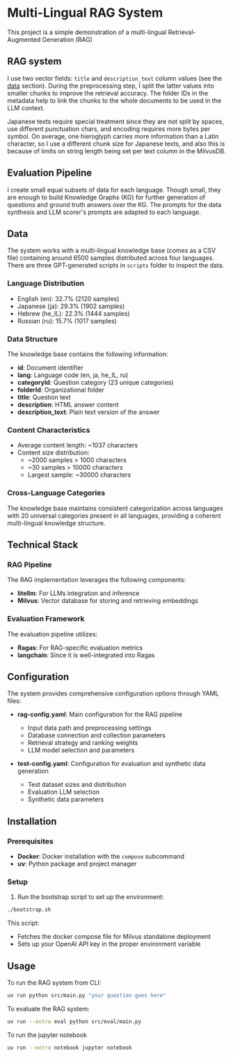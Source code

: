 # Multi-Lingual RAG System

This project is a simple demonstration of a multi-lingual Retrieval-Augmented Generation (RAG)

## RAG system

I use two vector fields: `title` and `description_text` column values (see the
[data](#data) section). During the preprocessing step, I split the latter
values into smaller chunks to improve the retrieval accuracy. The folder IDs in
the metadata help to link the chunks to the whole documents to be used in the
LLM context.

Japanese texts require special treatment since they are not split by spaces,
use different punctuation chars, and encoding requires more bytes per symbol.
On average, one hieroglyph carries more information than a Latin character, so
I use a different chunk size for Japanese texts, and also this is because of
limits on string length being set per text column in the MilvusDB.

## Evaluation Pipeline

I create small equal subsets of data for each language. Though small, they are
enough to build Knowledge Graphs (KG) for further generation of questions and
ground truth answers over the KG. The prompts for the data synthesis and
LLM scorer's prompts are adapted to each language.

## Data

The system works with a multi-lingual knowledge base (comes as a CSV file)
containing around 6500 samples distributed across four languages. There are
three GPT-generated scripts in `scripts` folder to inspect the data.

### Language Distribution

- English (en): 32.7% (2120 samples)
- Japanese (ja): 29.3% (1902 samples)
- Hebrew (he_IL): 22.3% (1444 samples)
- Russian (ru): 15.7% (1017 samples)

### Data Structure

The knowledge base contains the following information:

- **id**: Document identifier
- **lang**: Language code (en, ja, he_IL, ru)
- **categoryId**: Question category (23 unique categories)
- **folderId**: Organizational folder
- **title**: Question text
- **description**: HTML answer content
- **description_text**: Plain text version of the answer

### Content Characteristics

- Average content length: ~1037 characters
- Content size distribution:
  - ~2000 samples > 1000 characters
  - ~30 samples > 10000 characters
  - Largest sample: ~30000 characters

### Cross-Language Categories

The knowledge base maintains consistent categorization across languages with 20
universal categories present in all languages, providing a coherent
multi-lingual knowledge structure.

## Technical Stack

### RAG Pipeline

The RAG implementation leverages the following components:

- **litellm**: For LLMs integration and inference
- **Milvus**: Vector database for storing and retrieving embeddings

### Evaluation Framework

The evaluation pipeline utilizes:

- **Ragas**: For RAG-specific evaluation metrics
- **langchain**: Since it is well-integrated into Ragas

## Configuration

The system provides comprehensive configuration options through YAML files:

- **rag-config.yaml**: Main configuration for the RAG pipeline

  - Input data path and preprocessing settings
  - Database connection and collection parameters
  - Retrieval strategy and ranking weights
  - LLM model selection and parameters

- **test-config.yaml**: Configuration for evaluation and synthetic data generation
  - Test dataset sizes and distribution
  - Evaluation LLM selection
  - Synthetic data parameters

## Installation

### Prerequisites

- **Docker**: Docker installation with the `compose` subcommand
- **uv**: Python package and project manager

### Setup

1. Run the bootstrap script to set up the environment:

```bash
./bootstrap.sh
```

This script:

- Fetches the docker compose file for Milvus standalone deployment
- Sets up your OpenAI API key in the proper environment variable

## Usage

To run the RAG system from CLI:

```bash
uv run python src/main.py "your question goes here"
```

To evaluate the RAG system:

```bash
uv run --extra eval python src/eval/main.py
```

To run the jupyter notebook

```bash
uv run --extra notebook jupyter notebook
```
